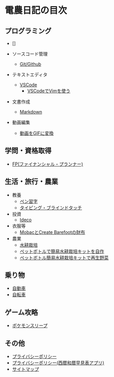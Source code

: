 # 電農日記の目次

## プログラミング

- []
- ソースコード管理
    - [Git/Github](./git/index.md)
- テキストエディタ
    - [VSCode](./vscode/index.md)
        -  [VSCodeでVimを使う](./vscode/vscode-vim.md)
        

- 文書作成
    - [Markdown](./git/markdown.md)

- 動画編集
    - [動画をGIFに変換](./movie-photo-edit/movie-to-gif.md)



## 学問・資格取得


- [FP(ファイナンシャル・プランナー)](./fp/index.md)

## 生活・旅行・農業

- 教養
    - [ペン習字](./life/penmanship.md)
    - [タイピング・ブラインドタッチ](./life/typing-blind-touch.md)
- 投資
    - [Ideco](./fp/investment/ideco.md)
- 衣服等
    - [MobacとCreate Barefootの財布](./fashion/mobac-create-barefoot.md)
- 農業
    - [水耕栽培](./agriculture/hydroponics.md)
    - [ペットボトルで簡易水耕栽培キットを自作](./agriculture/hydroponics-plastic-bottle.md)
    - [ペットボトル簡易水耕栽培キットで再生野菜](./agriculture/hydroponics-regenerated-vegetables-plastic-bottle.md)

## 乗り物

- [自動車](./car/index.md)
- [自転車](./bicycle/index.md)


## ゲーム攻略


- [ポケモンスリープ](./game/pokemonsleep/index.html)

## その他

- [プライバシーポリシー](policy.md)
- [プライバシーポリシー(西暦和暦早見表アプリ)](./policy/app-reki/policy.md)
- [サイトマップ](sitemap.xml)



